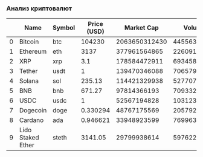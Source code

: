 ### Анализ криптовалют
|    | Name              | Symbol   |   Price (USD) |    Market Cap |      Volume |   Volatility (%) |   Liquidity Ratio |
|----|-------------------|----------|---------------|---------------|-------------|------------------|-------------------|
|  0 | Bitcoin           | btc      | 104230        | 2063650312430 | 44556390930 |        4.39305   |        0.0215911  |
|  1 | Ethereum          | eth      |   3137        |  377961564865 | 22609160318 |        3.74544   |        0.0598187  |
|  2 | XRP               | xrp      |      3.1      |  178584472911 |  6934584142 |        4.69799   |        0.0388308  |
|  3 | Tether            | usdt     |      1        |  139470346088 | 70657933173 |        0.0679461 |        0.506616   |
|  4 | Solana            | sol      |    235.13     |  114421329938 |  5277071319 |        6.07673   |        0.0461196  |
|  5 | BNB               | bnb      |    671.27     |   97814366193 |   709332179 |        3.07214   |        0.00725182 |
|  6 | USDC              | usdc     |      1        |   52567194828 | 10312354281 |        0.0190036 |        0.196175   |
|  7 | Dogecoin          | doge     |      0.330294 |   48767175569 |  2057923211 |        5.61031   |        0.0421989  |
|  8 | Cardano           | ada      |      0.946621 |   33948923599 |   769963028 |        5.40654   |        0.02268    |
|  9 | Lido Staked Ether | steth    |   3141.05     |   29799938614 |    59762288 |        3.74422   |        0.00200545 |